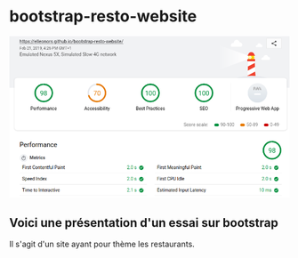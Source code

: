# bootstrap-resto-website

![lighthouse](Assets/img/lighthouse.png)

## Voici une présentation d'un essai sur bootstrap
Il s'agit d'un site ayant pour thème les restaurants.